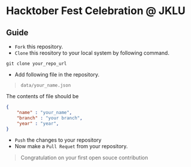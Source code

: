 # Hacktober Fest Celebration @ JKLU
## Guide
- ```Fork``` this repository.
- ```Clone``` this reository to your local system by following command.
```
git clone your_repo_url
```
- Add following file in the repository.

>```data/your_name.json```

The contents of file should be
```json
{
    "name" : "your_name",
    "branch" : "your branch",
    "year" : "year",
}
```
- ```Push``` the changes to your repository
- Now make a ```Pull Requet``` from your repository.

> Congratulation on your first open souce contribution